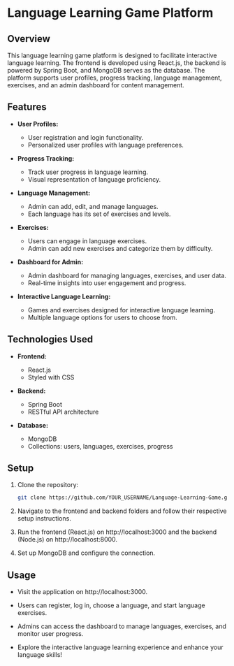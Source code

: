 # Language Learning Game Platform

## Overview

This language learning game platform is designed to facilitate interactive language learning. The frontend is developed using React.js, the backend is powered by Spring Boot, and MongoDB serves as the database. The platform supports user profiles, progress tracking, language management, exercises, and an admin dashboard for content management.

## Features

- **User Profiles:**
  - User registration and login functionality.
  - Personalized user profiles with language preferences.

- **Progress Tracking:**
  - Track user progress in language learning.
  - Visual representation of language proficiency.

- **Language Management:**
  - Admin can add, edit, and manage languages.
  - Each language has its set of exercises and levels.

- **Exercises:**
  - Users can engage in language exercises.
  - Admin can add new exercises and categorize them by difficulty.

- **Dashboard for Admin:**
  - Admin dashboard for managing languages, exercises, and user data.
  - Real-time insights into user engagement and progress.

- **Interactive Language Learning:**
  - Games and exercises designed for interactive language learning.
  - Multiple language options for users to choose from.

## Technologies Used

- **Frontend:**
  - React.js
  - Styled with CSS

- **Backend:**
  - Spring Boot
  - RESTful API architecture

- **Database:**
  - MongoDB
  - Collections: users, languages, exercises, progress

## Setup

1. Clone the repository:

    ```bash
    git clone https://github.com/YOUR_USERNAME/Language-Learning-Game.git
    ```

2. Navigate to the frontend and backend folders and follow their respective setup instructions.

3. Run the frontend (React.js) on http://localhost:3000 and the backend (Node.js) on http://localhost:8000.

4. Set up MongoDB and configure the connection.

## Usage

- Visit the application on http://localhost:3000.

- Users can register, log in, choose a language, and start language exercises.

- Admins can access the dashboard to manage languages, exercises, and monitor user progress.

- Explore the interactive language learning experience and enhance your language skills!
